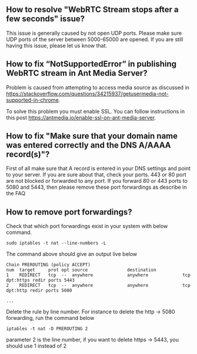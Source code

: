 ## How to resolve "WebRTC Stream stops after a few seconds" issue?

This issue is generally caused by not open UDP ports. Please make sure UDP ports of the server between 5000-65000 are opened. If you are still having this issue, please let us know that. 

## How to fix “NotSupportedError” in publishing WebRTC stream in Ant Media Server?
Problem is caused from attempting to access media source as discussed in https://stackoverflow.com/questions/34215937/getusermedia-not-supported-in-chrome.

To solve this problem you must enable SSL. You can follow instructions in this post https://antmedia.io/enable-ssl-on-ant-media-server.

##  How to fix "Make sure that your domain name was entered correctly and the DNS A/AAAA record(s)"?

First of all make sure that A record is entered in your DNS settings and point to your server. If you are sure about that, check your ports. 443 or 80 port are not blocked or forwarded to any port. If you forward 80 or 443 ports to 5080 and 5443, then please remove these port forwardings as describe in the FAQ

## How to remove port forwardings?
Check that which port forwardings exist in your system with below command. 
```
sudo iptables -t nat --line-numbers -L
````

The command above should give an output live below
```
Chain PREROUTING (policy ACCEPT)
num  target     prot opt source               destination         
1    REDIRECT   tcp  --  anywhere             anywhere             tcp dpt:https redir ports 5443
2    REDIRECT   tcp  --  anywhere             anywhere             tcp dpt:http redir ports 5080

...
```

Delete the rule by line number. For instance to delete the http -> 5080 forwarding, run the command below
```
iptables -t nat -D PREROUTING 2
``` 
parameter 2 is the line number, if you want to delete https -> 5443, you should use 1 instead of 2 